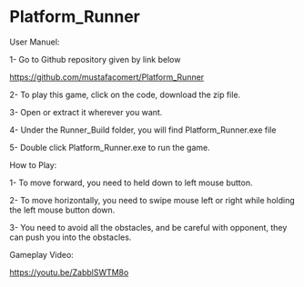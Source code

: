 # Platform_Runner


User Manuel:

1- Go to Github repository given by link below

https://github.com/mustafacomert/Platform_Runner

2- To play this game, click on the code, download the zip file.

3- Open or extract it wherever you want.

4- Under the Runner_Build folder, you will find Platform_Runner.exe file

5- Double click Platform_Runner.exe to run the game.


How to Play:

1- To move forward, you need to held down to left mouse button.

2- To move horizontally, you need to swipe mouse left or right while holding the left mouse button down.

3- You need to avoid all the obstacles, and be careful with opponent, they can push you into the obstacles.

Gameplay Video:

https://youtu.be/ZabblSWTM8o
